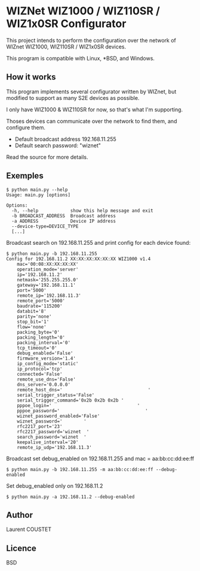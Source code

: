 WIZNet WIZ1000 / WIZ110SR / WIZ1x0SR Configurator
=================================================

This project intends to perform the configuration over the network
of WIZnet WIZ1000, WIZ110SR / WIZ1x0SR devices.

This program is compatible with Linux, *BSD, and Windows.

How it works
------------
This program implements several configurator written by WIZnet,
but modified to support as many S2E devices as possible.

I only have WIZ1000 & WIZ110SR for now, so that's what I'm supporting.

Thoses devices can communicate over the network to find them, and configure them.

 - Default broadcast address 192.168.11.255
 - Default search password: "wiznet"

Read the source for more details.

Exemples
--------

```
$ python main.py --help
Usage: main.py [options]

Options:
  -h, --help            show this help message and exit
  -b BROADCAST_ADDRESS  Broadcast address
  -a ADDRESS            Device IP address
  --device-type=DEVICE_TYPE
  [...]
```

Broadcast search on 192.168.11.255 and print config for each device found:

```
$ python main.py -b 192.168.11.255
Config for 192.168.11.2 XX:XX:XX:XX:XX:XX WIZ1000 v1.4
    mac='00:08:XX:XX:XX:XX'
    operation_mode='server'
    ip='192.168.11.2'
    netmask='255.255.255.0'
    gateway='192.168.11.1'
    port='5000'
    remote_ip='192.168.11.3'
    remote_port='5000'
    baudrate='115200'
    databit='8'
    parity='none'
    stop_bit='1'
    flow='none'
    packing_byte='0'
    packing_length='0'
    packing_interval='0'
    tcp_timeout='0'
    debug_enabled='False'
    firmware_version='1.4'
    ip_config_mode='static'
    ip_protocol='tcp'
    connected='False'
    remote_use_dns='False'
    dns_server='0.0.0.0'
    remote_host_dns='                                '
    serial_trigger_status='False'
    serial_trigger_command='0x2b 0x2b 0x2b '
    pppoe_login='                                '
    pppoe_password='                                '
    wiznet_password_enabled='False'
    wiznet_password='        '
    rfc2217_port='23'
    rfc2217_password='wiznet  '
    search_password='wiznet  '
    keepalive_interval='20'
    remote_ip_udp='192.168.11.3'
```

Broadcast set debug_enabled on 192.168.11.255 and mac = aa:bb:cc:dd:ee:ff

```
$ python main.py -b 192.168.11.255 -m aa:bb:cc:dd:ee:ff --debug-enabled
```

Set debug_enabled only on 192.168.11.2

```
$ python main.py -a 192.168.11.2 --debug-enabled
```

Author
------
Laurent COUSTET

Licence
-------
BSD
